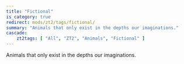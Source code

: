 ```yaml
---
title: "Fictional"
is_category: true
redirect: mods/zt2/tags/fictional/
summary: "Animals that only exist in the depths our imaginations."
cascade:
    zt2tags: [ "All", "ZT2", "Animals", "Fictional" ]
---
```


Animals that only exist in the depths our imaginations.
